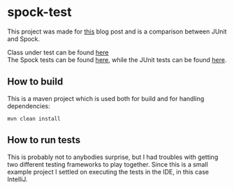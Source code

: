 # spock-test
This project was made for [this](https://www.jmgundersen.net/blog/spock-and-junit-a-comparison) blog post and is a comparison between JUnit and Spock.

Class under test can be found [here](../spock-test/src/main/java/john/mikael/gundersen/healthcare/UserValidatorImpl.java)  
The Spock tests can be found [here](src/test/groovy/john/mikael/gundersen/healthcare/UserValidatorImplSpec.groovy), while the JUnit tests can be found [here](../spock-test/src/test/java/john/mikael/gundersen/healthcare/UserValidatorImplTest.java).

## How to build
This is a maven project which is used both for build and for handling dependencies:

```mvn clean install```

## How to run tests
This is probably not to anybodies surprise, but I had troubles with getting two different testing frameworks to play together. Since this is a small example project I settled on executing the tests in the IDE, in this case IntelliJ.